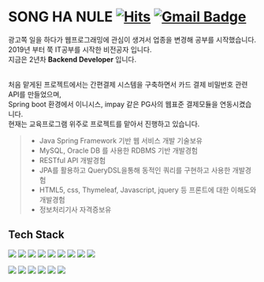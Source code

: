 

 # SONG HA NULE     [![Hits](https://hits.seeyoufarm.com/api/count/incr/badge.svg?url=https%3A%2F%2Fgithub.com%2Fsky807&count_bg=%2379C83D&title_bg=%23555555&icon=&icon_color=%23E7E7E7&title=hits&edge_flat=false)](https://hits.seeyoufarm.com)   [![Gmail Badge](https://img.shields.io/badge/-Gmail-d14836?style=flat-square&logo=Gmail&logoColor=white&link=mailto:sshn807@gmail.com)](mailto:sshn807@gmail.com)


 광고쪽 일을 하다가 웹프로그래밍에 관심이 생겨서 업종을 변경해 공부를 시작했습니다.<br/>
 2019년 부터 쭉 IT공부를 시작한 비전공자 입니다. <br/>
 지금은 2년차  **Backend Developer** 입니다. <br/>
<br/>

처음 맡게된 프로젝트에서는 간편결제 시스템을 구축하면서 카드 결제 비밀번호 관련 API를 만들었으며, <br/>
Spring boot 환경에서 이니시스, impay 같은 PG사의 웹표준 결제모듈을 연동시켰습니다.<br/>
현재는 교육프로그램 위주로 프로젝트를 맡아서 진행하고 있습니다.

>- Java Spring Framework 기반 웹 서비스 개발 기술보유
>- MySQL, Oracle DB 를 사용한 RDBMS 기반 개발경험 
>- RESTful API 개발경험
>- JPA를 활용하고 QueryDSL을통해 동적인 쿼리를 구현하고 사용한 개발경험 
>- HTML5, css, Thymeleaf, Javascript, jquery 등 프론트에 대한 이해도와 개발경험
>- 정보처리기사 자격증보유

## Tech Stack
<img src="https://img.shields.io/badge/Spring-6DB33F?style=flat-square&logo=Spring&logoColor=white"/> <img src="https://img.shields.io/badge/Spring Boot-6DB33F?style=flat-square&logo=Spring&logoColor=white"/> <img src="https://img.shields.io/badge/Java-007396?style=flat-square&logo=Java&logoColor=white"/> <img src="https://img.shields.io/badge/JavaScript-F7DF1E?style=flat-square&logo=JavaScript&logoColor=white"/> <img src="https://img.shields.io/badge/jquery-0769AD?style=flat-square&logo=jquery&logoColor=white"/> <img src="https://img.shields.io/badge/Spring Data JPA-0094F5?style=flat-square&logo=Spring Data JPA&logoColor=white"/> <img src="https://img.shields.io/badge/Oracle-F80000?style=flat-square&logo=Oracle&logoColor=white"/> <img src="https://img.shields.io/badge/github-181717?style=flat-square&logo=github&logoColor=white"/> <img src="https://img.shields.io/badge/AWS-232F3E?style=flat-square&logo=Amazon AWS&logoColor=white"/>

<img src="https://img.shields.io/badge/HTML5-E34F26?style=flat-square&logo=HTML5&logoColor=white"/>  <img src="https://img.shields.io/badge/CSS-E4637C?style=flat-square&logo=CSS Wizardry&logoColor=white"/> <img src="https://img.shields.io/badge/Bootstrap-7952B3?style=flat-square&logo=Bootstrap&logoColor=white"/> <img src="https://img.shields.io/badge/ApacheTomcat-F8DC75?style=flat-square&logo=ApacheTomcat&logoColor=white"/> <img src="https://img.shields.io/badge/mysql-4479A1?style=flat-square&logo=mysql&logoColor=white"/> <img src="https://img.shields.io/badge/Thymeleaf-005F0F?style=flat-square&logo=Thymeleaf&logoColor=white"/> 


<!--   <div align=center>
  ![Footer](https://capsule-render.vercel.app/api?type=waving&color=auto&height=200&section=footer)
</div> -->



